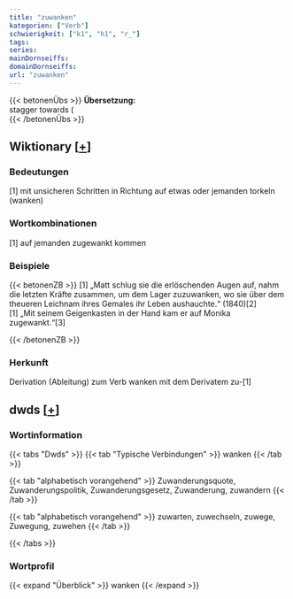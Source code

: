 ```yaml
---
title: "zuwanken"
kategorien: ["Verb"]
schwierigkeit: ["k1", "h1", "r_"]
tags:
series:
mainDornseiffs:
domainDornseiffs:
url: "zuwanken"
---
```


{{< betonenÜbs >}}
**Übersetzung:**  
stagger towards (  
{{< /betonenÜbs >}}

## Wiktionary [[+](https://de.wiktionary.org/wiki/zuwanken)]

### Bedeutungen
[1] mit unsicheren Schritten in Richtung auf etwas oder jemanden torkeln (wanken)  

### Wortkombinationen
[1] auf jemanden zugewankt kommen  

### Beispiele
{{< betonenZB >}}
[1] „Matt schlug sie die erlöschenden Augen auf, nahm die letzten Kräfte zusammen, um dem Lager zuzuwanken, wo sie über dem theueren Leichnam ihres Gemales ihr Leben aushauchte.“ (1840)[2]  
[1] „Mit seinem Geigenkasten in der Hand kam er auf Monika zugewankt.“[3]  

{{< /betonenZB >}}
### Herkunft
Derivation (Ableitung) zum Verb wanken mit dem Derivatem zu-[1]  



## dwds [[+](https://www.dwds.de/wb/zuwanken)]

### Wortinformation
{{< tabs "Dwds" >}}
{{< tab "Typische Verbindungen" >}}
wanken
{{< /tab >}}

{{< tab "alphabetisch vorangehend" >}}
Zuwanderungsquote, Zuwanderungspolitik, Zuwanderungsgesetz, Zuwanderung, zuwandern
{{< /tab >}}

{{< tab "alphabetisch vorangehend" >}}
zuwarten, zuwechseln, zuwege, Zuwegung, zuwehen
{{< /tab >}}

{{< /tabs >}}

### Wortprofil
{{< expand "Überblick" >}} wanken {{< /expand >}}

